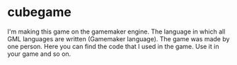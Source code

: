 # cubegame
I'm making this game on the gamemaker engine.
The language in which all GML languages ​​are written (Gamemaker language).
The game was made by one person.
Here you can find the code that I used in the game. Use it in your game and so on.
